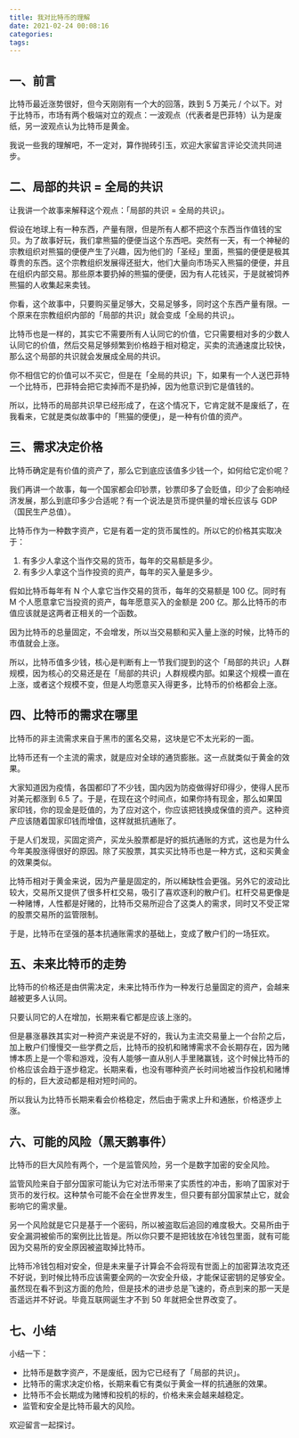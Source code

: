 ```yaml
---
title: 我对比特币的理解
date: 2021-02-24 00:08:16
categories:
tags:
---
```


## 一、前言

比特币最近涨势很好，但今天刚刚有一个大的回落，跌到 5 万美元 / 个以下。对于比特币，市场有两个极端对立的观点：一波观点（代表者是巴菲特）认为是废纸，另一波观点认为比特币是黄金。

我说一些我的理解吧，不一定对，算作抛砖引玉，欢迎大家留言评论交流共同进步。

## 二、局部的共识 = 全局的共识

让我讲一个故事来解释这个观点：「局部的共识 = 全局的共识」。

假设在地球上有一种东西，产量有限，但是所有人都不把这个东西当作值钱的宝贝。为了故事好玩，我们拿熊猫的便便当这个东西吧。突然有一天，有一个神秘的宗教组织对熊猫的便便产生了兴趣，因为他们的「圣经」里面，熊猫的便便是极其尊贵的东西。这个宗教组织发展得还挺大，他们大量向市场买入熊猫的便便，并且在组织内部交易。那些原本要扔掉的熊猫的便便，因为有人花钱买，于是就被饲养熊猫的人收集起来卖钱。

你看，这个故事中，只要购买量足够大，交易足够多，同时这个东西产量有限。一个原来在宗教组织内部的「局部的共识」就会变成「全局的共识」。

比特币也是一样的，其实它不需要所有人认同它的价值，它只需要相对多的少数人认同它的价值，然后交易足够频繁到价格趋于相对稳定，买卖的流通速度比较快，那么这个局部的共识就会发展成全局的共识。

你不相信它的价值可以不买它，但是在「全局的共识」下，如果有一个人送巴菲特一个比特币，巴菲特会把它卖掉而不是扔掉，因为他意识到它是值钱的。

所以，比特币的局部共识早已经形成了，在这个情况下，它肯定就不是废纸了，在我看来，它就是类似故事中的「熊猫的便便」，是一种有价值的资产。

## 三、需求决定价格

比特币确定是有价值的资产了，那么它到底应该值多少钱一个，如何给它定价呢？

我们再讲一个故事，每一个国家都会印钞票，钞票印多了会贬值，印少了会影响经济发展，那么到底印多少合适呢？有一个说法是货币提供量的增长应该与 GDP（国民生产总值）。

比特币作为一种数字资产，它是有着一定的货币属性的。所以它的价格其实取决于：

 1. 有多少人拿这个当作交易的货币，每年的交易额是多少。
 2. 有多少人拿这个当作投资的资产，每年的买入量是多少。

假如比特币每年有 N 个人拿它当作交易的货币，每年的交易额是 100 亿。同时有 M 个人愿意拿它当投资的资产，每年愿意买入的金额是 200 亿。那么比特币的市值应该就是这两者正相关的一个函数。

因为比特币的总量固定，不会增发，所以当交易额和买入量上涨的时候，比特币的市值就会上涨。

所以，比特币值多少钱，核心是判断有上一节我们提到的这个「局部的共识」人群规模，因为核心的交易还是在「局部的共识」人群规模内部。如果这个规模一直在上涨，或者这个规模不变，但是人均愿意买入得更多，比特币的价格都会上涨。

## 四、比特币的需求在哪里

比特币的非主流需求来自于黑市的匿名交易，这块是它不太光彩的一面。

比特币还有一个主流的需求，就是应对全球的通货膨胀。这一点就类似于黄金的效果。

大家知道因为疫情，各国都印了不少钱，国内因为防疫做得好印得少，使得人民币对美元都涨到 6.5 了。于是，在现在这个时间点，如果你持有现金，那么如果国家印钱，你的现金是贬值的，为了应对这个，你应该把钱换成保值的资产。这种资产应该随着国家印钱而增值，这样就抵抗通账了。

于是人们发现，买固定资产，买龙头股票都是好的抵抗通账的方式，这也是为什么今年美股涨得很好的原因。除了买股票，其实买比特币也是一种方式，这和买黄金的效果类似。

比特币相对于黄金来说，因为产量是固定的，所以稀缺性会更强。另外它的波动比较大，交易所又提供了很多杆杠交易，吸引了喜欢逐利的散户们。杠杆交易更像是一种赌博，人性都是好赌的，比特币交易所迎合了这类人的需求，同时又不受正常的股票交易所的监管限制。

于是，比特币在坚强的基本抗通账需求的基础上，变成了散户们的一场狂欢。

## 五、未来比特币的走势

比特币的价格还是由供需决定，未来比特币作为一种发行总量固定的资产，会越来越被更多人认同。

只要认同它的人在增加，长期来看它都是应该上涨的。

但是暴涨暴跌其实对一种资产来说是不好的，我认为主流交易量上一个台阶之后，加上散户们慢慢交一些学费之后，比特币的投机和赌博需求不会长期存在，因为赌博本质上是一个零和游戏，没有人能够一直从别人手里赌赢钱，这个时候比特币的价格应该会趋于逐步稳定。长期来看，也没有哪种资产长时间地被当作投机和赌博的标的，巨大波动都是相对短时间的。

所以我认为比特币长期来看会价格稳定，然后由于需求上升和通胀，价格逐步上涨。

## 六、可能的风险（黑天鹅事件）

比特币的巨大风险有两个，一个是监管风险，另一个是数字加密的安全风险。

监管风险来自于部分国家可能认为它对法币带来了实质性的冲击，影响了国家对于货币的发行权。这种禁令可能不会在全世界发生，但只要有部分国家禁止它，就会影响它的需求量。

另一个风险就是它只是基于一个密码，所以被盗取后追回的难度极大。交易所由于安全漏洞被偷币的案例比比皆是。所以你只要不是把钱放在冷钱包里面，就有可能因为交易所的安全原因被盗取掉比特币。

比特币冷钱包相对安全，但是未来量子计算会不会将现有世面上的加密算法攻克还不好说，到时候比特币应该需要全网的一次安全升级，才能保证密钥的足够安全。虽然现在看不到这方面的危险，但是技术的进步总是飞速的，奇点到来的那一天是否遥远并不好说。毕竟互联网诞生才不到 50 年就把全世界改变了。

## 七、小结

小结一下：

 * 比特币是数字资产，不是废纸，因为它已经有了「局部的共识」。
 * 比特币的需求决定价格，长期来看它有类似于黄金一样的抗通胀的效果。
 * 比特币不会长期成为赌博和投机的标的，价格未来会越来越稳定。
 * 监管和安全是比特币最大的风险。

欢迎留言一起探讨。
